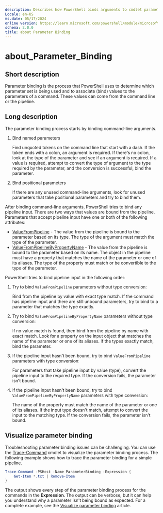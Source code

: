 ```yaml
---
description: Describes how PowerShell binds arguments to cmdlet parameters.
Locale: en-US
ms.date: 05/17/2024
online version: https://learn.microsoft.com/powershell/module/microsoft.powershell.core/about/about_parameter_binding?view=powershell-5.1&WT.mc_id=ps-gethelp
schema: 2.0.0
title: about Parameter Binding
---
```

# about_Parameter_Binding

## Short description

Parameter binding is the process that PowerShell uses to determine which
parameter set is being used and to associate (bind) values to the parameters of a command.
These values can come from the command line or the pipeline.

## Long description

The parameter binding process starts by binding command-line arguments.

1. Bind named parameters

   Find unquoted tokens on the command line that start with a dash. If the
   token ends with a colon, an argument is required. If there's no colon, look
   at the type of the parameter and see if an argument is required. If a value is required, attempt to convert the
   type of argument to the type required by the parameter, and the conversion is successful, bind the
   parameter.

1. Bind positional parameters

   If there are any unused command-line arguments, look for unused parameters
   that take positional parameters and try to bind them.

After binding command-line arguments, PowerShell tries to bind any pipeline
input. There are two ways that values are bound from the pipeline. Parameters
that accept pipeline input have one or both of the following attributes:

- [ValueFromPipeline][02] - The value from the pipeline is bound to the
  parameter based on its type. The type of the argument must match the type of
  the parameter.
- [ValueFromPipelineByPropertyName][03] - The value from the pipeline is bound
  to the parameter based on its name. The object in the pipeline must have a
  property that matches the name of the parameter or one of its aliases. The
  type of the property must match or be convertible to the type of the
  parameter.

PowerShell tries to bind pipeline input in the following order:

1. Try to bind `ValueFromPipeline` parameters without type conversion:

   Bind from the pipeline by value with exact type match. If the command has
   pipeline input and there are still unbound parameters, try to bind to a
   parameter that matches the type exactly.

1. Try to bind `ValueFromPipelineByPropertyName` parameters without type
   conversion:

   If no value match is found, then bind from the pipeline by name with exact
   match. Look for a property on the input object that matches the name of the
   parameter or one of its aliases. If the types exactly match, bind the
   parameter.

1. If the pipeline input hasn't been bound, try to bind `ValueFromPipeline`
   parameters with type conversion:

   For parameters that take pipeline input by value (type), convert the
   pipeline input to the required type. If the conversion fails, the parameter
   isn't bound.

1. If the pipeline input hasn't been bound, try to bind
   `ValueFromPipelineByPropertyName` parameters with type conversion:

   The name of the property must match the name of the
   parameter or one of its aliases. If the input type doesn't match, attempt to convert
   the input to the matching type. If the conversion fails, the parameter isn't
   bound.

## Visualize parameter binding

Troubleshooting parameter binding issues can be challenging. You can use the
[Trace-Command][04] cmdlet to visualize the parameter binding process. The
following example shows how to trace the parameter binding for a simple
pipeline.

```powershell
Trace-Command -PSHost -Name ParameterBinding -Expression {
    Get-Item *.txt | Remove-Item
}
```

The output shows every step of the parameter binding process for the commands
in the **Expression**. The output can be verbose, but it can help you
understand why a parameter isn't being bound as expected. For a complete
example, see the [Visualize parameter binding][01] article.

<!-- link references -->
[01]: /powershell/scripting/learn/deep-dives/visualize-parameter-binding
[02]: about_functions_advanced_parameters.md#valuefrompipeline-argument
[03]: about_functions_advanced_parameters.md#valuefrompipelinebypropertyname-argument
[04]: xref:Microsoft.PowerShell.Utility.Trace-Command
